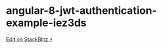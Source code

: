 # angular-8-jwt-authentication-example-iez3ds

[Edit on StackBlitz ⚡️](https://stackblitz.com/edit/angular-8-jwt-authentication-example-iez3ds)